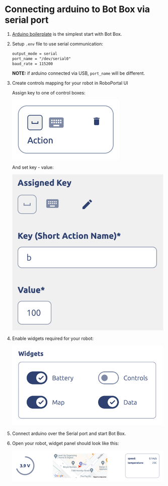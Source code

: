 # Connecting arduino to Bot Box via serial port

1. [Arduino boilerplate](https://github.com/roboportal/bot_design_examples/blob/master/arduino_boilerplate/arduino_boilerplate.ino) is the simplest start with Bot Box.

2. Setup `.env` file to use serial communication:

   ```
   output_mode = serial
   port_name = "/dev/serial0"
   baud_rate = 115200
   ```

   **NOTE:** if arduino connected via USB, `port_name` will be different.

3. Create controls mapping for your robot in RoboPortal UI

   Assign key to one of control boxes:

   ![control](./control_box.png)

   And set key - value:

   ![form](./control_form.png)

4. Enable widgets required for your robot:

   ![widgets](./widgets.png)

5. Connect arduino over the Serial port and start Bot Box.

6. Open your robot, widget panel should look like this:

   ![widgets_panel](./widgets_panel.png)
